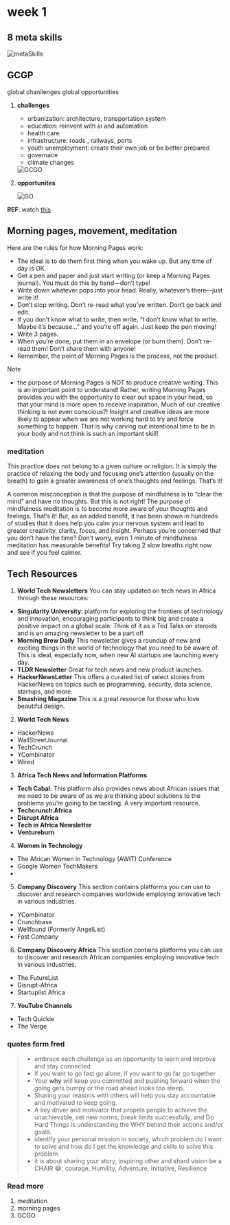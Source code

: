 # week 1

## 8 meta skills

<img  alt="metaSkills" src="https://github.com/user-attachments/assets/6539eac8-ebb6-4873-b11a-483fa65410c0" />

## GCGP

global chanllenges global opportunities

1. **challenges**
   - urbanization: architecture, transportation system
   - education: reinvent with ai and automation
   - health care
   - infrastructure: roads , railways, ports
   - youth unemployment: create their own job or be better prepared
   - governace
   - climate changes

    <img  alt="GCGO" src="https://github.com/user-attachments/assets/4ef50096-6f08-4366-aa6a-e1057c28d098" />
    
2. **opportunites**

     ![GO](https://github.com/user-attachments/assets/76a6584c-3dae-4ad7-9ba2-4e6ef41bed2d)

**REF**: watch [this](https://player.vimeo.com/video/1033480322)

## Morning pages, movement, meditation

Here are the rules for how Morning Pages work:
- The ideal is to do them first thing when you wake up. But any time of day is OK.
- Get a pen and paper and just start writing (or keep a Morning Pages journal). You must do this by hand—don’t type!
- Write down whatever pops into your head. Really, whatever’s there—just write it!
- Don’t stop writing. Don’t re-read what you’ve written. Don’t go back and edit.
- If you don’t know what to write, then write, “I don’t know what to write. Maybe it’s because…” and you’re off again. Just keep the pen moving!
- Write 3 pages.
- When you’re done, put them in an envelope (or burn them). Don’t re-read them! Don’t share them with anyone!
- Remember, the point of Morning Pages is the process, not the product.

> [!NOTE]
> - the purpose of Morning Pages is NOT to produce creative writing. This is an important point to understand! Rather, writing Morning Pages provides you with the opportunity to clear out space in your head, so that your mind is more open to receive inspiration, Much of our creative thinking is not even conscious?!
Insight and creative ideas are more likely to appear when we are not working hard to try and force something to happen. That is why carving out intentional time to be in your body and not think is such an important skill!

### meditation 

This practice does not belong to a given culture or religion. It is simply the practice of relaxing the body and focusing one’s attention (usually on the breath) to gain a greater awareness of one’s thoughts and feelings. That’s it!

A common misconception is that the purpose of mindfulness is to “clear the mind” and have no thoughts. But this is not right! The purpose of mindfulness meditation is to become more aware of your thoughts and feelings. That’s it!
But, as an added benefit, it has been shown in hundreds of studies that it does help you calm your nervous system and lead to greater creativity, clarity, focus, and insight.
Perhaps you’re concerned that you don’t have the time? Don’t worry, even 1 minute of mindfulness meditation has measurable benefits! Try taking 2 slow breaths right now and see if you feel calmer.

## Tech Resources

1. **World Tech Newsletters**
You can stay updated on tech news in Africa through these resources:

- **Singularity University**: platform for exploring the frontiers of technology and innovation, encouraging participants to think big and create a positive impact on a global scale. Think of it as a Ted Talks on steroids and is an amazing newsletter to be a part of!
- **Morning Brew Daily** This newsletter gives a roundup of new and exciting things in the world of technology that you need to be aware of. This is ideal, especially now, when new AI startups are launching every day.
- **TLDR Newsletter** Great for tech news and new product launches.
- **HackerNewsLetter** This offers a curated list of select stories from HackerNews on topics such as programming, security, data science, startups, and more.
- **Smashing Magazine** This is a great resource for those who love beautiful design.

2. **World Tech News**
- HackerNews
- WallStreetJournal
- TechCrunch
- YCombinator
- Wired

3. **Africa Tech News and Information Platforms**
- **Tech Cabal**: This platform also provides news about African issues that we need to be aware of as we are thinking about solutions to the problems you’re going to be tackling. A very important resource.
- **Techcrunch Africa**
- **Disrupt Africa**
- **Tech in Africa Newsletter**
- **Ventureburn**

4. **Women in Technology**
- The African Women in Technology (AWIT) Conference
- Google Women TechMakers
- 
5. **Company Discovery**
This section contains platforms you can use to discover and research companies worldwide employing innovative tech in various industries.

- YCombinator
- Crunchbase
- Wellfound (Formerly AngelList)
- Fast Company

6. **Company Discovery Africa**
This section contains platforms you can use to discover and research African companies employing innovative tech in various industries.

- The FutureList
- Disrupt-Africa
- Startuplist Africa

7. **YouTube Channels**
- Tech Quickie
- The Verge

### quotes form fred
> - embrace each challenge as an opportunity to learn and improve and stay connected
> - if you want to go fast go alone, if you want to go far go together
> - Your **why** will keep you committed and pushing forward when the going gets bumpy or the road ahead looks too steep.
> - Sharing your reasons with others will help you stay accountable and motivated to keep going.
> - A key driver and motivator that propels people to achieve the unachievable, set new norms, break limits successfully, and Do Hard Things is understanding the WHY behind their actions and/or goals.
> - identify your personal mission in society, which problem do I want to solve and how do I get the knowledge and skills to solve this problem
> - it is about sharing your story, inspiring other and shard vision
> be a CHAIR 😂, courage, Humility, Adventure, Initiative, Resilience

### Read more
1. meditation
2. morning pages
3. GCGO

